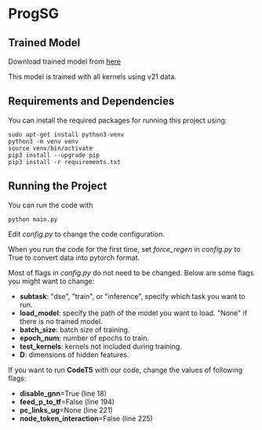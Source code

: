 # ProgSG

## Trained Model

Download trained model from [here](https://drive.google.com/drive/folders/1ZsBiIxtMvSSNARVYoWuJ6l0ziEvRWbO6?usp=sharing)

This model is trained with all kernels using v21 data.

## Requirements and Dependencies

You can install the required packages for running this project using:

```
sudo apt-get install python3-venv
python3 -m venv venv
source venv/bin/activate
pip3 install --upgrade pip
pip3 install -r requirements.txt
```

## Running the Project

You can run the code with
```
python main.py
```

Edit *config.py* to change the code configuration.

When you run the code for the first time, set *force_regen* in *config.py* to True to convert data into pytorch format.

Most of flags in *config.py* do not need to be changed. Below are some flags you might want to change:

- **subtask**: "dse", "train", or "inference", specify which task you want to run.
- **load_model**: specify the path of the model you want to load. "None" if there is no trained model.
- **batch_size**: batch size of training.
- **epoch_num**: number of epochs to train.
- **test_kernels**: kernels not included during training. 
- **D**: dimensions of hidden features.


If you want to run **CodeT5** with our code, change the values of following flags:

- **disable_gnn**=True (line 18) 
- **feed_p_to_tf**=False (line 194)
- **pc_links_ug**=None (line 221)
- **node_token_interaction**=False (line 225)
